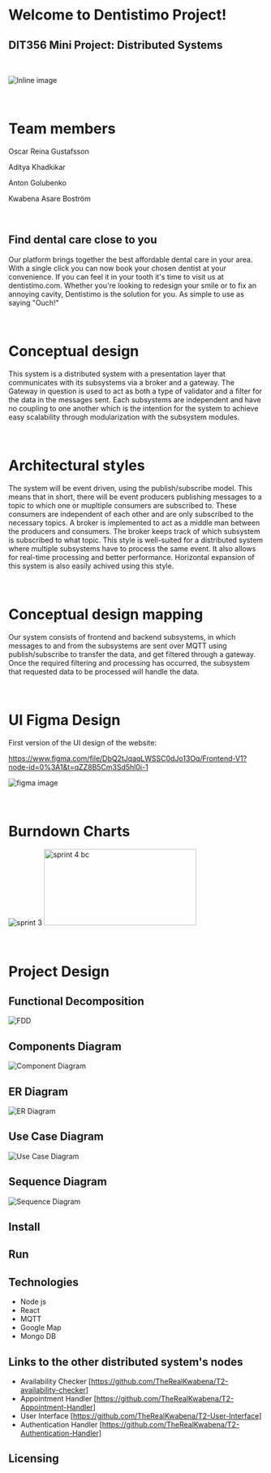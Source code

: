 # Welcome to Dentistimo Project!

## DIT356 Mini Project: Distributed Systems

<br>

![Inline image](Tooth.png)

<br>

# Team members

Oscar Reina Gustafsson

Aditya Khadkikar

Anton Golubenko 

Kwabena Asare Boström




<br>

## Find dental care close to you

Our platform brings together the best affordable dental care in your area. With a single click you can now book your chosen dentist at your convenience. If you can feel it in your tooth it's time to visit us at dentistimo.com. Whether you're looking to redesign your smile or to fix an annoying cavity, Dentistimo is the solution for you. As simple to use as saying "Ouch!"

<br>

# Conceptual design

This system is a distributed system with a presentation layer that communicates with its subsystems via a broker and a gateway. The Gateway in question is used to act as both a type of validator and a filter for the data in the messages sent. Each subsystems are independent and have no coupling to one another which is the intention for the system to achieve easy scalability through modularization with the subsystem modules.

<br>

# Architectural styles

The system will be event driven, using the publish/subscribe model. This means that in short, there will be event producers publishing messages to a topic to which one or mupltiple consumers are subscribed to. These consumers are independent of each other and are only subscribed to the necessary topics. A broker is implemented to act as a middle man between the producers and consumers. The broker keeps track of which subsystem is subscribed to what topic. This style is well-suited for a distributed system where multiple subsystems have to process the same event. It also allows for real-time processing and better performance. Horizontal expansion of this system is also easily achived using this style.

<br>

# Conceptual design mapping

Our system consists of frontend and backend subsystems, in which messages to and from the subsystems are sent over MQTT using publish/subscribe to transfer the data, and get filtered through a gateway. Once the required filtering and processing has occurred, the subsystem that requested data to be processed will handle the data.

<br>

# UI Figma Design

First version of the UI design of the website:

https://www.figma.com/file/DbQ2tJqaqLWSSC0dJo13Oq/Frontend-V1?node-id=0%3A1&t=qZZ8B5Cm3Sd5hl0i-1  

![figma image](Diagrams/frontend-figma.png)


<br>

# Burndown Charts

![sprint 3](Diagrams/sprint3burndown.png)
<img src='Diagrams/Burndown.png' alt='sprint 4 bc' style='width: 300px; height: 150px;'>

<br>

# Project Design

## Functional Decomposition

![FDD](Diagrams/T2_FDD.png)

## Components Diagram

![Component Diagram](Diagrams/T2_Component_diagram.png)

## ER Diagram

![ER Diagram](Diagrams/er-diagram.png)

## Use Case Diagram

![Use Case Diagram](Diagrams/T2_Use_Case_diagram.png)

## Sequence Diagram

![Sequence Diagram](Diagrams/T2_sequence_diagram.png)
## Install
## Run 

## Technologies
- Node js 
- React 
- MQTT
- Google Map 
- Mongo DB
## Links to the other distributed system's nodes


- Availability Checker  [https://github.com/TheRealKwabena/T2-availability-checker]
- Appointment Handler  [https://github.com/TheRealKwabena/T2-Appointment-Handler]
- User Interface  [https://github.com/TheRealKwabena/T2-User-Interface]
- Authentication Handler  [https://github.com/TheRealKwabena/T2-Authentication-Handler]


## Licensing


